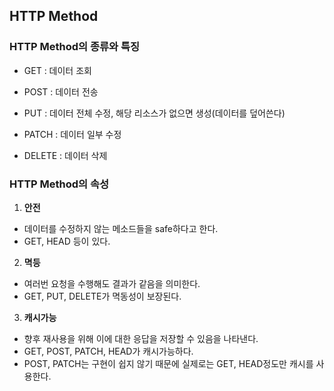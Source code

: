 ## HTTP Method

### HTTP Method의 종류와 특징

- GET : 데이터 조회

- POST : 데이터 전송

- PUT : 데이터 전체 수정, 해당 리소스가 없으면 생성(데이터를 덮어쓴다)

- PATCH : 데이터 일부 수정

- DELETE : 데이터 삭제

### HTTP Method의 속성

1. **안전**

- 데이터를 수정하지 않는 메소드들을 safe하다고 한다.
- GET, HEAD 등이 있다.

2. **멱등**

- 여러번 요청을 수행해도 결과가 같음을 의미한다.
- GET, PUT, DELETE가 멱동성이 보장된다.

3. **캐시가능**

- 향후 재사용을 위해 이에 대한 응답을 저장할 수 있음을 나타낸다.
- GET, POST, PATCH, HEAD가 캐시가능하다.
- POST, PATCH는 구현이 쉽지 않기 때문에 실제로는 GET, HEAD정도만 캐시를 사용한다.

